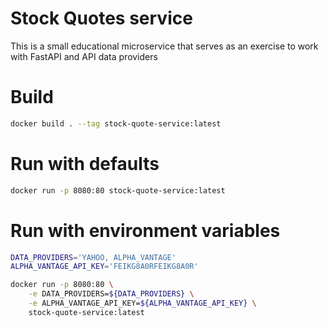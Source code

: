 # Stock Quotes service

This is a small educational microservice that serves as an exercise to work with FastAPI and API data providers

# Build

```bash
docker build . --tag stock-quote-service:latest
```

# Run with defaults
```bash
docker run -p 8080:80 stock-quote-service:latest
```

# Run with environment variables
```bash
DATA_PROVIDERS='YAHOO, ALPHA_VANTAGE'
ALPHA_VANTAGE_API_KEY='FEIKG8A0RFEIKG8A0R'

docker run -p 8080:80 \
    -e DATA_PROVIDERS=${DATA_PROVIDERS} \
    -e ALPHA_VANTAGE_API_KEY=${ALPHA_VANTAGE_API_KEY} \
    stock-quote-service:latest
```
